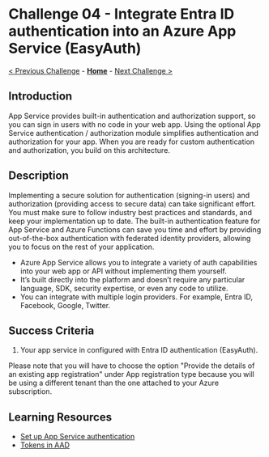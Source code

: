# Challenge 04 - Integrate Entra ID authentication into an Azure App Service (EasyAuth)

[< Previous Challenge](./Challenge-03.md) - **[Home](../README.md)** - [Next Challenge >](./Challenge-05.md)



## Introduction

App Service provides built-in authentication and authorization support, so you can sign in users with no code in your web app. Using the optional App Service authentication / authorization module simplifies authentication and authorization for your app. When you are ready for custom authentication and authorization, you build on this architecture.


## Description

Implementing a secure solution for authentication (signing-in users) and authorization (providing access to secure data) can take significant effort. You must make sure to follow industry best practices and standards, and keep your implementation up to date. The built-in authentication feature for App Service and Azure Functions can save you time and effort by providing out-of-the-box authentication with federated identity providers, allowing you to focus on the rest of your application.

- Azure App Service allows you to integrate a variety of auth capabilities into your web app or API without implementing them yourself.
- It’s built directly into the platform and doesn’t require any particular language, SDK, security expertise, or even any code to utilize.
- You can integrate with multiple login providers. For example, Entra ID, Facebook, Google, Twitter.

## Success Criteria

1. Your app service in configured with Entra ID authentication (EasyAuth).

Please note that you will have to choose the option "Provide the details of an existing app registration" under App registration type because you will be using a different tenant than the one attached to your Azure subscription.

## Learning Resources

- [Set up App Service authentication](https://learn.microsoft.com/en-us/azure/app-service/scenario-secure-app-authentication-app-service)
- [Tokens in AAD](https://learn.microsoft.com/en-us/azure/active-directory/develop/security-tokens)
